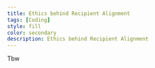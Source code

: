 ```yaml
---
title: Ethics behind Recipient Alignment
tags: [Coding]
style: fill
color: secondary
description: Ethics behind Recipient Alignment
---
```


Tbw